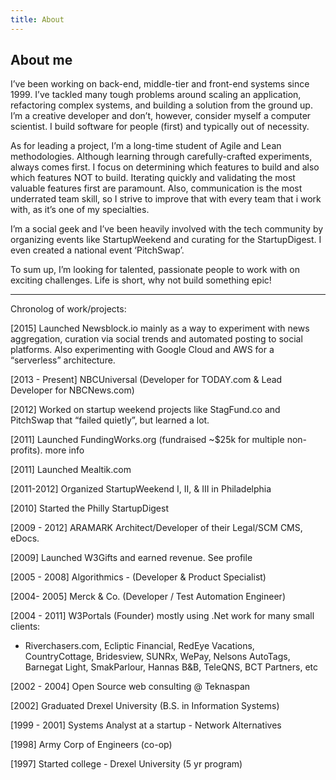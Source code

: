 ```yaml
---
title: About
---
```

## About me
I’ve been working on back-end, middle-tier and front-end systems since 1999. I’ve tackled many tough problems around scaling an application, refactoring complex systems, and building a solution from the ground up. I’m a creative developer and don’t, however, consider myself a computer scientist. I build software for people (first) and typically out of necessity.

As for leading a project, I’m a long-time student of Agile and Lean methodologies. Although learning through carefully-crafted experiments, always comes first. I focus on determining which features to build and also which features NOT to build. Iterating quickly and validating the most valuable features first are paramount. Also, communication is the most underrated team skill, so I strive to improve that with every team that i work with, as it’s one of my specialties.

I’m a social geek and I’ve been heavily involved with the tech community by organizing events like StartupWeekend and curating for the StartupDigest. I even created a national event ‘PitchSwap’.

To sum up, I’m looking for talented, passionate people to work with on exciting challenges. Life is short, why not build something epic! 

---
Chronolog of work/projects:

[2015] Launched Newsblock.io mainly as a way to experiment with news aggregation, curation via social trends and automated posting to social platforms. Also experimenting with Google Cloud and AWS for a “serverless” architecture.

[2013 - Present] NBCUniversal (Developer for TODAY.com & Lead Developer for NBCNews.com)

[2012] Worked on startup weekend projects like StagFund.co and PitchSwap that “failed quietly”, but learned a lot.

[2011] Launched FundingWorks.org (fundraised ~$25k for multiple non-profits). more info

[2011] Launched Mealtik.com

[2011-2012] Organized StartupWeekend I, II, & III in Philadelphia

[2010] Started the Philly StartupDigest

[2009 - 2012] ARAMARK Architect/Developer of their Legal/SCM CMS, eDocs.

[2009] Launched W3Gifts and earned revenue. See profile

[2005 - 2008] Algorithmics - (Developer & Product Specialist)

[2004- 2005] Merck & Co. (Developer / Test Automation Engineer)

[2004 - 2011] W3Portals (Founder) mostly using .Net work for many small clients:
   - Riverchasers.com, Ecliptic Financial, RedEye Vacations, CountryCottage, Bridesview, SUNRx, WePay, Nelsons AutoTags, Barnegat Light, SmakParlour, Hannas B&B, TeleQNS, BCT Partners, etc

[2002 - 2004] Open Source web consulting @ Teknaspan

[2002] Graduated Drexel University (B.S. in Information Systems)

[1999 - 2001] Systems Analyst at a startup - Network Alternatives

[1998] Army Corp of Engineers (co-op)

[1997] Started college - Drexel University (5 yr program)

